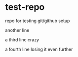 # test-repo
repo for testing git/github setup

another line

a third line crazy

a fourth line losing it even further

